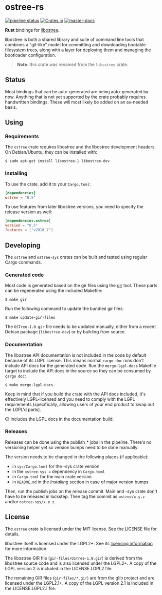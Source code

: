 # ostree-rs
[![pipeline status](https://gitlab.com/fkrull/ostree-rs/badges/master/pipeline.svg)](https://gitlab.com/fkrull/ostree-rs/commits/master)
[![Crates.io](https://img.shields.io/crates/v/ostree.svg)](https://crates.io/crates/ostree)
[![master-docs](https://img.shields.io/badge/docs-master-brightgreen.svg)](https://fkrull.gitlab.io/ostree-rs/ostree)

**Rust** bindings for [libostree](https://ostree.readthedocs.io).

libostree is both a shared library and suite of command line tools that combines
a "git-like" model for committing and downloading bootable filesystem trees,
along with a layer for deploying them and managing the bootloader configuration.

> **Note**: this crate was renamed from the `libostree` crate.

## Status
Most bindings that can be auto-generated are being auto-generated by now.
Anything that is not yet supported by the crate probably requires handwritten
bindings. These will most likely be added on an as-needed basis.

## Using

### Requirements
The `ostree` crate requires libostree and the libostree development headers.
On Debian/Ubuntu, they can be installed with:

```ShellSession
$ sudo apt-get install libostree-1 libostree-dev
```

### Installing
To use the crate, add it to your `Cargo.toml`:

```toml
[dependencies]
ostree = "0.5"
```

To use features from later libostree versions, you need to specify the release
version as well:

```toml
[dependencies.ostree]
version = "0.5"
features = ["v2018_7"]
```

## Developing
The `ostree` and `ostree-sys` crates can be built and tested using regular
Cargo commands.

### Generated code
Most code is generated based on the gir files using the
[gir](https://github.com/gtk-rs/gir) tool. These parts can be regenerated using
the included Makefile:

```ShellSession
$ make gir
```

Run the following command to update the bundled gir files:

```ShellSession
$ make update-gir-files
```

The `OSTree-1.0.gir` file needs to be updated manually, either from a recent
Debian package (`libostree-dev`) or by building from source.

### Documentation
The libostree API documentation is not included in the code by default because
of its LGPL license. This means normal `cargo doc` runs don't include API docs
for the generated code. Run the `merge-lgpl-docs` Makefile target to include
the API docs in the source so they can be consumed by `cargo doc`:

```ShellSession
$ make merge-lgpl-docs
```

Keep in mind that if you build the crate with the API docs included, it's
effectively LGPL-licensed and you need to comply with the LGPL requirements
(specifically, allowing users of your end product to swap out the LGPL'd
parts).

CI includes the LGPL docs in the documentation build.

### Releases
Releases can be done using the publish_* jobs in the pipeline. There's no
versioning helper yet so version bumps need to be done manually.

The version needs to be changed in the following places (if applicable):
* in `sys/Cargo.toml` for the -sys crate version
* in the `ostree-sys =` dependency in `Cargo.toml`
* in `Cargo.toml` for the main crate version
* in `README.md` in the *Installing* section in case of major version bumps

Then, run the publish jobs on the release commit. Main and -sys crate don't have
to be released in lockstep. Then tag the commit as `ostree/x.y.z` and/or
`ostree-sys/x.y.z`.

## License
The `ostree` crate is licensed under the MIT license. See the LICENSE file for
details.

libostree itself is licensed under the LGPL2+. See its
[licensing information](https://ostree.readthedocs.io#licensing) for more
information.

The libostree GIR file (`gir-files/OSTree-1.0.gir`) is derived from the 
libostree source code and is also licensed under the LGPL2+. A copy of the
LGPL version 2 is included in the LICENSE.LGPL2 file.

The remaining GIR files (`gir-files/*.gir`) are from the glib project and
are licensed under the LGPL2.1+. A copy of the LGPL version 2.1 is included
in the LICENSE.LGPL2.1 file. 

